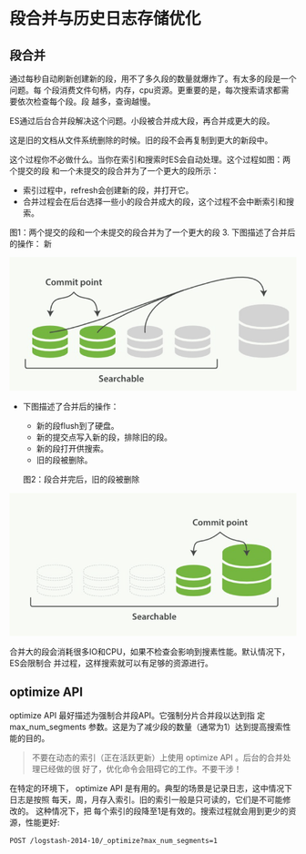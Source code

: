 # 段合并与历史日志存储优化

## 段合并

通过每秒自动刷新创建新的段，用不了多久段的数量就爆炸了。有太多的段是一个问题。每 个段消费文件句柄，内存，cpu资源。更重要的是，每次搜索请求都需要依次检查每个段。段 越多，查询越慢。

ES通过后台合并段解决这个问题。小段被合并成大段，再合并成更大的段。

这是旧的文档从文件系统删除的时候。旧的段不会再复制到更大的新段中。

这个过程你不必做什么。当你在索引和搜索时ES会自动处理。这个过程如图：两个提交的段 和一个未提交的段合并为了一个更大的段所示：

* 索引过程中，refresh会创建新的段，并打开它。
* 合并过程会在后台选择一些小的段合并成大的段，这个过程不会中断索引和搜索。

图1：两个提交的段和一个未提交的段合并为了一个更大的段 3. 下图描述了合并后的操作： 新

![](../.gitbook/assets/image%20%288%29.png)

* 下图描述了合并后的操作：

  * 新的段flush到了硬盘。
  * 新的提交点写入新的段，排除旧的段。
  * 新的段打开供搜索。
  * 旧的段被删除。

  图2：段合并完后，旧的段被删除

![](../.gitbook/assets/image%20%2823%29.png)

合并大的段会消耗很多IO和CPU，如果不检查会影响到搜素性能。默认情况下，ES会限制合 并过程，这样搜索就可以有足够的资源进行。

## optimize API

optimize API 最好描述为强制合并段API。它强制分片合并段以达到指 定 max\_num\_segments 参数。这是为了减少段的数量（通常为1）达到提高搜索性能的目的。

> 不要在动态的索引（正在活跃更新）上使用 optimize API 。后台的合并处理已经做的很 好了，优化命令会阻碍它的工作。不要干涉！

 在特定的环境下， optimize API 是有用的。典型的场景是记录日志，这中情况下日志是按照 每天，周，月存入索引。旧的索引一般是只可读的，它们是不可能修改的。 这种情况下，把 每个索引的段降至1是有效的。搜索过程就会用到更少的资源，性能更好:

```text
POST /logstash-2014-10/_optimize?max_num_segments=1
```



